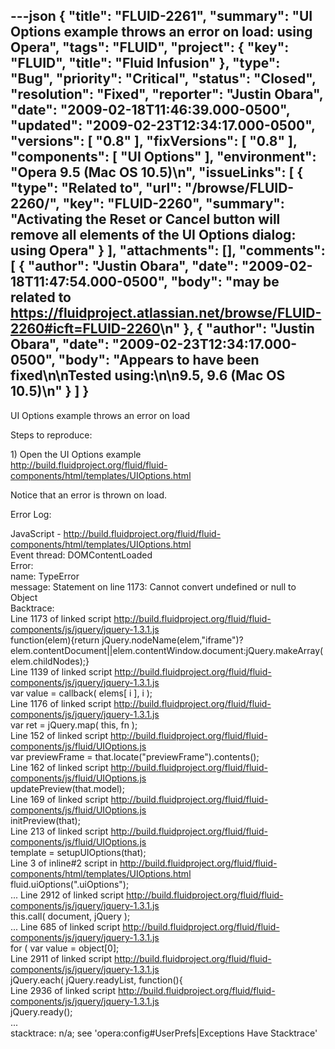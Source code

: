 ---json
{
  "title": "FLUID-2261",
  "summary": "UI Options example throws an error on load: using Opera",
  "tags": "FLUID",
  "project": {
    "key": "FLUID",
    "title": "Fluid Infusion"
  },
  "type": "Bug",
  "priority": "Critical",
  "status": "Closed",
  "resolution": "Fixed",
  "reporter": "Justin Obara",
  "date": "2009-02-18T11:46:39.000-0500",
  "updated": "2009-02-23T12:34:17.000-0500",
  "versions": [
    "0.8"
  ],
  "fixVersions": [
    "0.8"
  ],
  "components": [
    "UI Options"
  ],
  "environment": "Opera 9.5 (Mac OS 10.5)\n",
  "issueLinks": [
    {
      "type": "Related to",
      "url": "/browse/FLUID-2260/",
      "key": "FLUID-2260",
      "summary": "Activating the Reset or Cancel button will remove all elements of the UI Options dialog: using Opera"
    }
  ],
  "attachments": [],
  "comments": [
    {
      "author": "Justin Obara",
      "date": "2009-02-18T11:47:54.000-0500",
      "body": "may be related to <https://fluidproject.atlassian.net/browse/FLUID-2260#icft=FLUID-2260>\n"
    },
    {
      "author": "Justin Obara",
      "date": "2009-02-23T12:34:17.000-0500",
      "body": "Appears to have been fixed\n\nTested using:\n\n9.5, 9.6 (Mac OS 10.5)\n"
    }
  ]
}
---
UI Options example throws an error on load

Steps to reproduce:

1\) Open the UI Options example\
<http://build.fluidproject.org/fluid/fluid-components/html/templates/UIOptions.html>

Notice that an error is thrown on load.

Error Log:

JavaScript - <http://build.fluidproject.org/fluid/fluid-components/html/templates/UIOptions.html>\
Event thread: DOMContentLoaded\
Error:\
name: TypeError\
message: Statement on line 1173: Cannot convert undefined or null to Object\
Backtrace:\
Line 1173 of linked script <http://build.fluidproject.org/fluid/fluid-components/js/jquery/jquery-1.3.1.js>\
function(elem){return jQuery.nodeName(elem,"iframe")?elem.contentDocument||elem.contentWindow.document:jQuery.makeArray(elem.childNodes);}\
Line 1139 of linked script <http://build.fluidproject.org/fluid/fluid-components/js/jquery/jquery-1.3.1.js>\
var value = callback( elems\[ i ], i );\
Line 1176 of linked script <http://build.fluidproject.org/fluid/fluid-components/js/jquery/jquery-1.3.1.js>\
var ret = jQuery.map( this, fn );\
Line 152 of linked script <http://build.fluidproject.org/fluid/fluid-components/js/fluid/UIOptions.js>\
var previewFrame = that.locate("previewFrame").contents();\
Line 162 of linked script <http://build.fluidproject.org/fluid/fluid-components/js/fluid/UIOptions.js>\
updatePreview(that.model);\
Line 169 of linked script <http://build.fluidproject.org/fluid/fluid-components/js/fluid/UIOptions.js>\
initPreview(that);    \
Line 213 of linked script <http://build.fluidproject.org/fluid/fluid-components/js/fluid/UIOptions.js>\
template = setupUIOptions(that);\
Line 3 of inline#2 script in <http://build.fluidproject.org/fluid/fluid-components/html/templates/UIOptions.html>\
fluid.uiOptions(".uiOptions");\
...  Line 2912 of linked script <http://build.fluidproject.org/fluid/fluid-components/js/jquery/jquery-1.3.1.js>\
this.call( document, jQuery );\
...  Line 685 of linked script <http://build.fluidproject.org/fluid/fluid-components/js/jquery/jquery-1.3.1.js>\
for ( var value = object\[0];\
Line 2911 of linked script <http://build.fluidproject.org/fluid/fluid-components/js/jquery/jquery-1.3.1.js>\
jQuery.each( jQuery.readyList, function(){\
Line 2936 of linked script <http://build.fluidproject.org/fluid/fluid-components/js/jquery/jquery-1.3.1.js>\
jQuery.ready();\
...\
stacktrace: n/a; see 'opera:config#UserPrefs|Exceptions Have Stacktrace'

        